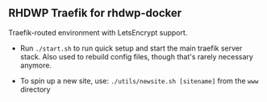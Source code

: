 RHDWP Traefik for rhdwp-docker
---
Traefik-routed environment with LetsEncrypt support.

- Run `./start.sh` to run quick setup and start the main traefik server stack. Also used to rebuild config files, though that's rarely necessary anymore.

- To spin up a new site, use: `./utils/newsite.sh [sitename]` from the `www` directory

